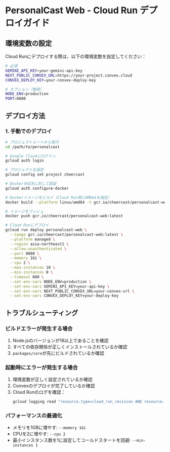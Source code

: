 # PersonalCast Web - Cloud Run デプロイガイド

## 環境変数の設定

Cloud Runにデプロイする際は、以下の環境変数を設定してください：

```bash
# 必須
GEMINI_API_KEY=your-gemini-api-key
NEXT_PUBLIC_CONVEX_URL=https://your-project.convex.cloud
CONVEX_DEPLOY_KEY=your-convex-deploy-key

# オプション（推奨）
NODE_ENV=production
PORT=8080
```

## デプロイ方法

### 1. 手動でのデプロイ

```bash
# プロジェクトルートから実行
cd /path/to/personalcast

# Google Cloudにログイン
gcloud auth login

# プロジェクトを設定
gcloud config set project cheercast

# DockerをGCRに対して認証
gcloud auth configure-docker

# Dockerイメージをビルド（Cloud Run用にAMD64を指定）
docker build --platform linux/amd64 -t gcr.io/cheercast/personalcast-web:latest -f packages/web/Dockerfile .

# イメージをプッシュ
docker push gcr.io/cheercast/personalcast-web:latest

# Cloud Runにデプロイ
gcloud run deploy personalcast-web \
  --image gcr.io/cheercast/personalcast-web:latest \
  --platform managed \
  --region asia-northeast1 \
  --allow-unauthenticated \
  --port 8080 \
  --memory 1Gi \
  --cpu 2 \
  --max-instances 10 \
  --min-instances 0 \
  --timeout 600 \
  --set-env-vars NODE_ENV=production \
  --set-env-vars GEMINI_API_KEY=your-api-key \
  --set-env-vars NEXT_PUBLIC_CONVEX_URL=your-convex-url \
  --set-env-vars CONVEX_DEPLOY_KEY=your-deploy-key
```

## トラブルシューティング

### ビルドエラーが発生する場合

1. Node.jsのバージョンが18以上であることを確認
2. すべての依存関係が正しくインストールされているか確認
3. `packages/core`が先にビルドされているか確認

### 起動時にエラーが発生する場合

1. 環境変数が正しく設定されているか確認
2. Convexのデプロイが完了しているか確認
3. Cloud Runのログを確認：
   ```bash
   gcloud logging read "resource.type=cloud_run_revision AND resource.labels.service_name=personalcast-web" --limit 50
   ```

### パフォーマンスの最適化

- メモリを1GBに増やす: `--memory 1Gi`
- CPUを2に増やす: `--cpu 2`
- 最小インスタンス数を1に設定してコールドスタートを回避: `--min-instances 1`